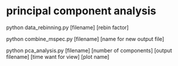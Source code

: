 # principal component analysis

python data_rebinning.py [filename] [rebin factor]

python combine_mspec.py [filename] [name for new output file]

python pca_analysis.py [filename] [number of components] [output filename] [time want for view] [plot name]
